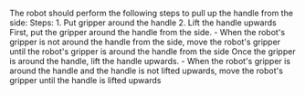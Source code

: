 The robot should perform the following steps to pull up the handle from the side:
    Steps:  1. Put gripper around the handle  2. Lift the handle upwards
    First, put the gripper around the handle from the side.
    - When the robot's gripper is not around the handle from the side, move the robot's gripper until the robot's gripper is around the handle from the side
    Once the gripper is around the handle, lift the handle upwards.
    - When the robot's gripper is around the handle and the handle is not lifted upwards, move the robot's gripper until the handle is lifted upwards